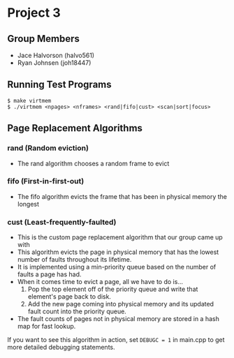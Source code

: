 # Project 3

## Group Members

- Jace Halvorson (halvo561)
- Ryan Johnsen (joh18447)

## Running Test Programs

```
$ make virtmem
$ ./virtmem <npages> <nframes> <rand|fifo|cust> <scan|sort|focus>
```

## Page Replacement Algorithms

### rand (Random eviction)

- The rand algorithm chooses a random frame to evict

### fifo (First-in-first-out)

- The fifo algorithm evicts the frame that has been in physical memory the longest

### cust (Least-frequently-faulted)

- This is the custom page replacement algorithm that our group came up with
- This algorithm evicts the page in physical memory that has the lowest number
  of faults throughout its lifetime.
- It is implemented using a min-priority queue based on the number of faults
  a page has had.
- When it comes time to evict a page, all we have to do is...
  1. Pop the top element off of the priority queue and write that element's page
  back to disk. 
  2. Add the new page coming into physical memory and its updated fault count 
  into the priority queue.
- The fault counts of pages not in physical memory are stored in a hash map for 
  fast lookup. 

If you want to see this algorithm in action, set `DEBUGC = 1` in main.cpp
to get more detailed debugging statements.